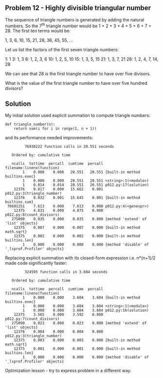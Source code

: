 ## Problem 12 - Highly divisible triangular number

The sequence of triangle numbers is generated by adding the natural numbers. So the 7<sup>th</sup> triangle number would be 1 + 2 + 3 + 4 + 5 + 6 + 7 = 28. The first ten terms would be:

1, 3, 6, 10, 15, 21, 28, 36, 45, 55, ...

Let us list the factors of the first seven triangle numbers:

 1: 1
 3: 1, 3
 6: 1, 2, 3, 6
10: 1, 2, 5, 10
15: 1, 3, 5, 15
21: 1, 3, 7, 21
28: 1, 2, 4, 7, 14, 28

We can see that 28 is the first triangle number to have over five divisors.

What is the value of the first triangle number to have over five hundred divisors?

## Solution

My initial solution used explicit summation to compute triangle numbers:

```
def triangle_number(n):
    return sum(i for i in range(1, n + 1))
```

and its performance needed improvements:

```
         76938222 function calls in 20.551 seconds

   Ordered by: cumulative time

   ncalls  tottime  percall  cumtime  percall filename:lineno(function)
        1    0.000    0.000   20.551   20.551 {built-in method builtins.exec}
        1    0.000    0.000   20.551   20.551 <string>:1(<module>)
        1    0.014    0.014   20.551   20.551 p012.py:17(solution)
    12376    0.017    0.000   15.662    0.001 p012.py:3(triangle_number)
    12376    8.032    0.001   15.645    0.001 {built-in method builtins.sum}
 76601251    7.613    0.000    7.613    0.000 p012.py:4(<genexpr>)
    12375    4.831    0.000    4.875    0.000 p012.py:8(count_divisors)
   275090    0.035    0.000    0.035    0.000 {method 'extend' of 'list' objects}
    12375    0.007    0.000    0.007    0.000 {built-in method math.sqrt}
    12375    0.002    0.000    0.002    0.000 {built-in method builtins.len}
        1    0.000    0.000    0.000    0.000 {method 'disable' of '_lsprof.Profiler' objects}
```

Replacing explicit summation with its closed-form expression i.e. n*(n+1)/2 made code significantly faster:

```
         324595 function calls in 3.604 seconds

   Ordered by: cumulative time

   ncalls  tottime  percall  cumtime  percall filename:lineno(function)
        1    0.000    0.000    3.604    3.604 {built-in method builtins.exec}
        1    0.000    0.000    3.604    3.604 <string>:1(<module>)
        1    0.008    0.008    3.604    3.604 p012.py:16(solution)
    12375    3.565    0.000    3.592    0.000 p012.py:7(count_divisors)
   275090    0.023    0.000    0.023    0.000 {method 'extend' of 'list' objects}
    12376    0.004    0.000    0.004    0.000 p012.py:3(triangle_number)
    12375    0.003    0.000    0.003    0.000 {built-in method math.sqrt}
    12375    0.001    0.000    0.001    0.000 {built-in method builtins.len}
        1    0.000    0.000    0.000    0.000 {method 'disable' of '_lsprof.Profiler' objects}
```
Optimization lesson - try to express problem in a different way.
